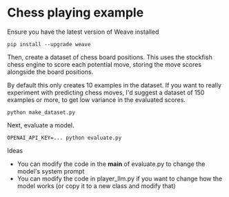 # Chess playing example

Ensure you have the latest version of Weave installed

```
pip install --upgrade weave
```

Then, create a dataset of chess board positions. This uses the stockfish chess engine to score each potential move, storing the move scores alongside the board positions.

By default this only creates 10 examples in the dataset. If you want to really experiment with predicting chess moves, I'd suggest a dataset of 150 examples or more, to get low variance in the evaluated scores.

```
python make_dataset.py
```

Next, evaluate a model.

```
OPENAI_API_KEY=... python evaluate.py
```

Ideas
- You can modify the code in the __main__ of evaluate.py to change the model's system prompt
- You can modify the code in player_llm.py if you want to change how the model works (or copy it to a new class and modify that)